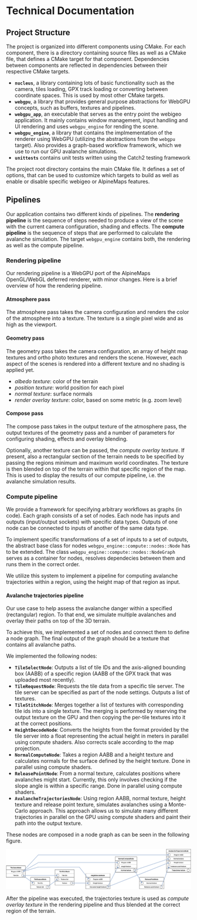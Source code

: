# Technical Documentation

## Project Structure

The project is organized into different components using CMake. For each component, there is a directory containing source files as well as a CMake file, that defines a CMake target for that component. Dependencies between components are reflected in dependencies between their respective CMake targets.

- **`nucleus`**, a library containing lots of basic functionality such as the camera, tiles loading, GPX track loading or converting between coordinate spaces. This is used by most other CMake targets.
- **`webgpu`**, a library that provides general purpose abstractions for WebGPU concepts, such as buffers, textures and pipelines.
- **`webgpu_app`**, an executable that serves as the entry point the webigeo application. It mainly contains window management, input handling and UI rendering and uses `webgpu_engine` for rending the scene.
- **`webgpu_engine`**, a library that contains the implmementation of the renderer using WebGPU (utilizing the abstractions from the `webgpu` target). Also provides a graph-based workflow framework, which we use to run our GPU avalanche simulations.
- **`unittests`** contains unit tests written using the Catch2 testing framework

The project root directory contains the main CMake file. It defines a set of options, that can be used to customize which targets to build as well as enable or disable specific webigeo or AlpineMaps features.

## Pipelines

Our application contains two different kinds of pipelines. The **rendering pipeline** is the sequence of steps needed to produce a view of the scene with the current camera configuration, shading and effects. The **compute pipeline** is the sequence of steps that are performed to calculate the avalanche simulation. The target `webgpu_engine` contains both, the rendering as well as the compute pipeline.

### Rendering pipeline

Our rendering pipeline is a WebGPU port of the AlpineMaps OpenGL/WebGL deferred renderer, with minor changes. Here is a brief overview of how the rendering pipeline.

#### Atmosphere pass
The atmosphere pass takes the camera configuration and renders the color of the atmosphere into a texture. The texture is a single pixel wide and as high as the viewport.

#### Geometry pass
The geometry pass takes the camera configuration, an array of height map textures and ortho photo textures and renders the scene. However, each aspect of the scenes is rendered into a different texture and no shading is applied yet. 

- _albedo texture_: color of the terrain
- _position texture_: world position for each pixel
- _normal texture_: surface normals
- _render overlay texture_: color, based on some metric (e.g. zoom level)

#### Compose pass
The compose pass takes in the output texture of the atmosphere pass, the output textures of the geometry pass and a number of parameters for configuring shading, effects and overlay blending.

Optionally, another texture can be passed, the _compute overlay texture_. If present, also a rectangular section of the terrain needs to be specified by passing the regions minimum and maximum world coordinates. The texture is then blended on top of the terrain within that specific region of the map. This is used to display the results of our compute pipeline, i.e. the avalanche simulation results. 

### Compute pipeline
We provide a framework for specifying arbitrary workflows as graphs (in code). Each graph consists of a set of nodes. Each node has inputs and outputs (input/output sockets) with specific data types. Outputs of one node can be connected to inputs of another of the same data type.

To implement specific transformations of a set of inputs to a set of outputs, the abstract base class for nodes `webgpu_engine::compute::nodes::Node` has to be extended. The class `webgpu_engine::compute::nodes::NodeGraph` serves as a container for nodes, resolves dependecies between them and runs them in the correct order.

We utilize this system to implement a pipeline for computing avalanche trajectories within a region, using the height map of that region as input.

#### Avalanche trajectories pipeline
Our use case to help assess the avalanche danger within a specified (rectangular) region. To that end, we simulate multiple avalanches and overlay their paths on top of the 3D terrain.

To achieve this, we implemented a set of nodes and connect them to define a node graph. The final output of the graph should be a texture that contains all avalanche paths.

We implemented the following nodes:

- **`TileSelectNode`**: Outputs a list of tile IDs and the axis-aligned bounding box (AABB) of a specific region (AABB of the GPX track that was uploaded most recently).
- **`TileRequestNode`**: Requests the tile data from a specific tile server. The tile server can be specified as part of the node settings. Outputs a list of textures.
- **`TileStitchNode`**: Merges together a list of textures with corresponding tile ids into a single texture. The merging is performed by reserving the output texture on the GPU and then copying the per-tile textures into it at the correct positions.
- **`HeightDecodeNode`**: Converts the heights from the format provided by the tile server into a float representing the actual height in meters in parallel using compute shaders. Also corrects scale according to the map projection.
- **`NormalComputeNode`**: Takes a region AABB and a height texture and calculates normals for the surface defined by the height texture. Done in parallel using compute shaders.
- **`ReleasePointNode`**: From a normal texture, calculates positions where avalanches might start. Currently, this only involves checking if the slope angle is within a specific range. Done in parallel using compute shaders.
- **`AvalancheTrajectoriesNode`**: Using region AABB, normal texture, height texture and release point texture, simulates avalanches using a Monte-Carlo approach. This approach allows us to simulate many different trajectories in parallel on the GPU using compute shaders and paint their path into the output texture.

These nodes are composed in a node graph as can be seen in the following figure. 

![node graph](./images/node-graph.drawio.png)

After the pipeline was executed, the trajectories texture is used as _compute overlay texture_ in the rendering pipeline and thus blended at the correct region of the terrain.   
